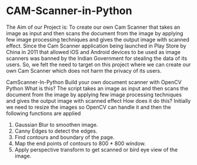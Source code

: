 # CAM-Scanner-in-Python
The Aim of our Project is:
To create our own Cam Scanner that takes an image as input and then scans the document from the image by applying few image processing techniques and gives the output image with scanned effect. Since the Cam Scanner application being launched in Play Store by China in 2011 that allowed iOS and Android devices to be used as image scanners was banned by the Indian Government for stealing the data of its users. So, we felt the need to target on this project where we can create our own Cam Scanner which does not harm the privacy of its users.

CamScanner-In-Python
Build your own document scanner with OpenCV Python
What is this?
The script takes an image as input and then scans the document from the image by applying few image processing techniques and gives the output image with scanned effect
How does it do this?
Initially we need to resize the images so OpenCV can handle it and then the following functions are applied
1.	Gaussian Blur to smoothen image.
2.	Canny Edges to detect the edges.
3.	Find contours and boundary of the page.
4.	Map the end points of contours to 800 * 800 window.
5.	Apply perspective transform to get scanned or bird eye view of the image.


